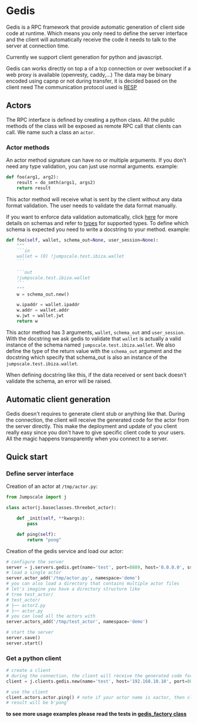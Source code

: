 # Gedis

Gedis is a RPC framework that provide automatic generation of client side code at runtime.
Which means you only need to define the server interface and the client will automatically receive the code it needs to talk to the server at connection time.

Currently we support client generation for python and javascript.

Gedis can works directly on top a of a tcp connection or over websocket if a web proxy is available (openresty, caddy,...)
The data may be binary encoded using capnp or not during transfer, it is decided based on the client need
The communication protocol used is [RESP](https://redis.io/topics/protocol)

## Actors

The RPC interface is defined by creating a python class. All the public methods of the class will be exposed as remote RPC call that clients can call. We name such a class an `actor`.

### Actor methods

An actor method signature can have no or multiple arguments.
If you don't need any type validation, you can just use normal arguments. example:

```python
def foo(arg1, arg2):
    result = do_smth(args1, args2)
    return result
```

This actor method will receive what is sent by the client without any data format validation. The user needs to validate the data format manually.

If you want to enforce data validation automatically, click [here](../schemas/README.md) for more details on schemas and refer to [types](../types/README.md) for supported types.
To define which schema is expected you need to write a docstring to your method. example:

```python
def foo(self, wallet, schema_out=None, user_session=None):
    """
    ```in
    wallet = (O) !jumpscale.test.ibiza.wallet
    ```

    ```out
    !jumpscale.test.ibiza.wallet
    ```
    """
    w = schema_out.new()

    w.ipaddr = wallet.ipaddr
    w.addr = wallet.addr
    w.jwt = wallet.jwt
    return w
```

This actor method has 3 arguments, `wallet`, `schema_out` and `user_session`. With the docstring we ask gedis to validate that `wallet` is actually a valid instance of the schema named `jumpscale.test.ibiza.wallet`. We also define the type of the return value with the `schema_out` argument and the docstring which specify that schema_out is also an instance of the `jumpscale.test.ibiza.wallet`.

When defining docstring like this, if the data received or sent back doesn't validate the schema, an error will be raised.

## Automatic client generation

Gedis doesn't requires to generate client stub or anything like that. During the connection, the client will receive the generated code for the actor from the server directly.
This make the deployment and update of you client really easy since you don't have to give specific client code to your users. All the magic happens transparently when you connect to a server.

## Quick start

### Define server interface

Creation of an actor at `/tmp/actor.py`:

```python
from Jumpscale import j

class actor(j.baseclasses.threebot_actor):

    def _init(self, **kwargs):
        pass

    def ping(self):
        return "pong"
```

Creation of the gedis service and load our actor:

```python
# configure the server
server = j.servers.gedis.get(name='test', port=8889, host='0.0.0.0', ssl=False)
# load a single actor
server.actor_add('/tmp/actor.py', namespace='demo')
# you can also load a directory that contains multiple actor files
# let's imagine you have a directory structure like
# tree test_actor/
# test_actor/
# ├── actor2.py
# ├── actor.py
# you can load all the actors with
server.actors_add('/tmp/test_actor', namespace='demo')

# start the server
server.save()
server.start()
```

### Get a python client

```python
# create a client
# during the connection, the client will receive the generated code for the actor
client = j.clients.gedis.new(name='test', host='192.168.10.10', port=8889, namespace='demo', ssl=False)

# use the client
client.actors.actor.ping() # note if your actor name is xactor, then client.actors.xactor.ping()
# result will be b'pong'

```

**to see more usage examples please read the tests in [gedis_factory class](https://github.com/threefoldtech/jumpscaleX_core/blob/master/JumpscaleCore/servers/gedis/GedisFactory.py)**
